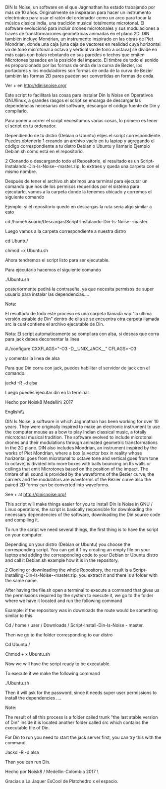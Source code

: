 DIN Is Noise, un software en el que Jagnnathan ha estado trabajando por más de 10 años. Originalmente se inspiraron para hacer un instrumento electrónico para usar el ratón del ordenador como un arco para tocar la música clásica india, una tradición musical totalmente microtonal. El software evolucionó para incluir drones microtonales y sus modulaciones a través de transformaciones geométricas animadas en el plano 2D. DIN también incluye Mondrian, un instrumento inspirado en las obras de Piet Mondrian, donde una caja [una caja de vectores en realidad cuya horizontal va de tono microtonal a octava y vertical va de tono a octava] se divide en más cajas con bolas rebotando en sus paredes o techos que emiten Microtones basados en la posición del impacto. El timbre de todo el sonido es proporcionado por las formas de onda de la curva de Bezier, los portadores y los moduladores son formas de onda de la curva de Bezier también las formas 2D pares pueden ser convertidas en formas de onda.

Ver + en http://dinisnoise.org/

Este script te facilitará las cosas para instalar Din Is Noise en Operativos GNU/linux, a grandes rasgos el script se encarga de descargar las dependencias necesarias del software, descargar el código fuente de Din y compilarlo.

Para poner a correr el script necesitamos varias cosas, lo primero es tener el script en tu ordenador.

Dependiendo de tu distro (Debian o Ubuntu) elijes el script correspondiente.
Puedes obtenerlo 1 creando un archivo vacío en tu laptop y agregando el código correspondiente a tu distro Debian o Ubuntu y llamarlo Ejemplo Debian.sh cómo está en el repositorio.

2 Clonando o descargando todo el Repositorio, el resultado es un Script-Instalando-Din-Is-Noise--master.zip, lo extraes y queda una carpeta con el mismo nombre.

Después de tener el archivo.sh abrimos una terminal para ejecutar un comando que nos de los permisos requeridos por el sistema para ejecutarlo, vamos a la carpeta donde la tenemos ubicado y corremos el siguiente comando

Ejemplo: si el repositorio quedo en descargas la ruta seria algo similar a esto

cd /home/usuario/Descargas/Script-Instalando-Din-Is-Noise--master.

Luego vamos a la carpeta correspondiente a nuestra distro

cd Ubuntu/

chmod +x Ubuntu.sh

Ahora tendremos el script listo para ser ejecutable.

Para ejecutarlo hacemos el siguiente comando

./Ubuntu.sh

posteriormente pedirá la contraseña, ya que necesita permisos de super usuario para instalar las dependencias....

Nota:

El resultado de todo este proceso es una carpeta llamada wip "la ultima versión estable de Din" dentro de ella se se encuentra otra carpeta llamada src la cual contiene el archivo ejecutable de Din.

Nota: El script automaticamente se compilara con alsa, si deseas que corra para jack debes decomentar la linea 

#./configure CXXFLAGS="-O3 -D__UNIX_JACK__" CFLAGS=-O3

y comentar la linea de alsa

Para que Din corra con jack, puedes habilitar el servidor de jack con el comando.

jackd -R -d alsa

Luego puedes ejecutar din en la terminal.

Hecho por Noisk8 Medellín\ 2017

English\\\\\

DIN Is Noise, a software in which Jagnnathan has been working for over 10 years. They were originally inspired to make an electronic instrument to use the computer mouse as a bow to play Indian classical music, a totally microtonal musical tradition. The software evolved to include microtonal drones and their modulations through animated geometric transformations in the 2D plane. DIN also includes Mondrian, an instrument inspired by the works of Piet Mondrian, where a box [a vector box in reality whose horizontal goes from microtonal to octave tone and vertical goes from tone to octave] is divided into more boxes with balls bouncing on Its walls or ceilings that emit Microtones based on the position of the impact. The timbre of all sound is provided by the waveforms of the Bezier curve, the carriers and the modulators are waveforms of the Bezier curve also the paired 2D forms can be converted into waveforms.

See + at http://dinisnoise.org/

This script will make things easier for you to install Din Is Noise in GNU / Linux operations, the script is basically responsible for downloading the necessary dependencies of the software, downloading the Din source code and compiling it.

To run the script we need several things, the first thing is to have the script on your computer.

Depending on your distro (Debian or Ubuntu) you choose the corresponding script.
You can get it 1 by creating an empty file on your laptop and adding the corresponding code to your Debian or Ubuntu distro and call it Debian.sh example how it is in the repository.

2 Cloning or downloading the whole Repository, the result is a Script-Installing-Din-Is-Noise--master.zip, you extract it and there is a folder with the same name.

After having the file.sh open a terminal to execute a command that gives us the permissions required by the system to execute it, we go to the folder where we have it located and run the following command

Example: if the repository was in downloads the route would be something similar to this

Cd / home / user / Downloads / Script-Install-Din-Is-Noise - master.

Then we go to the folder corresponding to our distro

Cd Ubuntu /

Chmod + x Ubuntu.sh

Now we will have the script ready to be executable.

To execute it we make the following command

./Ubuntu.sh

Then it will ask for the password, since it needs super user permissions to install the dependencies ....

Note:

The result of all this process is a folder called trunk "the last stable version of Din" inside it is located another folder called src which contains the executable file of Din.

For Din to run you need to start the jack server first, you can try this with the command.

Jackd -R -d alsa

Then you can run Din.



Hecho por Noisk8 / Medellín-Colombia 2017 \

Gracias a La Jaquer EsCool de Platohedro x el espacio. 
